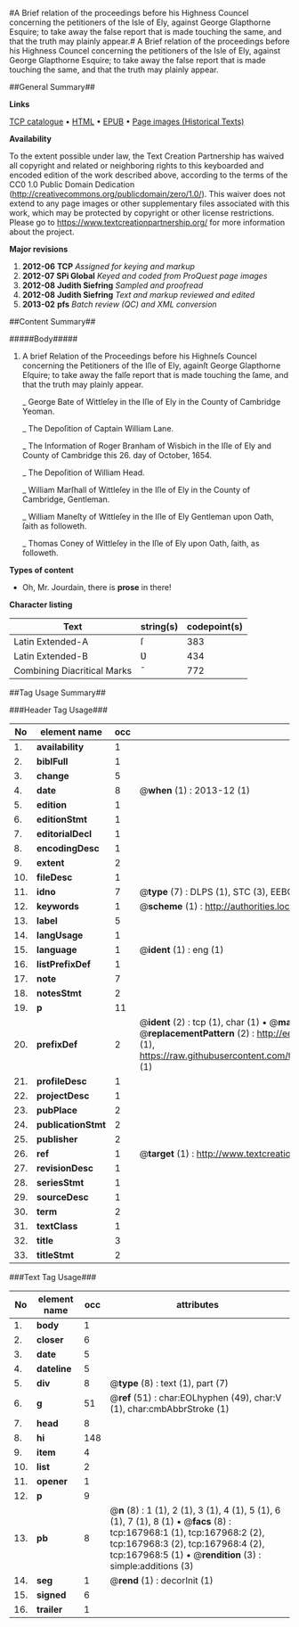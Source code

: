 #A Brief relation of the proceedings before his Highness Councel concerning the petitioners of the Isle of Ely, against George Glapthorne Esquire; to take away the false report that is made touching the same, and that the truth may plainly appear.#
A Brief relation of the proceedings before his Highness Councel concerning the petitioners of the Isle of Ely, against George Glapthorne Esquire; to take away the false report that is made touching the same, and that the truth may plainly appear.

##General Summary##

**Links**

[TCP catalogue](http://www.ota.ox.ac.uk/tcp/)  • 
[HTML](http://tei.it.ox.ac.uk/tcp/Texts-HTML/free/A77/A77460.html)  • 
[EPUB](http://tei.it.ox.ac.uk/tcp/Texts-EPUB/free/A77/A77460.epub) • 
[Page images (Historical Texts)](https://historicaltexts.jisc.ac.uk/eebo-99866411e)

**Availability**

To the extent possible under law, the Text Creation Partnership has waived all copyright and related or neighboring rights to this keyboarded and encoded edition of the work described above, according to the terms of the CC0 1.0 Public Domain Dedication (http://creativecommons.org/publicdomain/zero/1.0/). This waiver does not extend to any page images or other supplementary files associated with this work, which may be protected by copyright or other license restrictions. Please go to https://www.textcreationpartnership.org/ for more information about the project.

**Major revisions**

1. __2012-06__ __TCP__ *Assigned for keying and markup*
1. __2012-07__ __SPi Global__ *Keyed and coded from ProQuest page images*
1. __2012-08__ __Judith Siefring__ *Sampled and proofread*
1. __2012-08__ __Judith Siefring__ *Text and markup reviewed and edited*
1. __2013-02__ __pfs__ *Batch review (QC) and XML conversion*

##Content Summary##

#####Body#####

1. A brief Relation of the Proceedings before his Highneſs Councel concerning the Petitioners of the Iſle of Ely, againſt George Glapthorne Eſquire; to take away the falſe report that is made touching the ſame, and that the truth may plainly appear.

    _ George Bate of Wittleſey in the Iſle of Ely in the County of Cambridge Yeoman.

    _ The Depoſition of Captain William Lane.

    _ The Information of Roger Branham of Wisbich in the Iſle of Ely and County of Cambridge this 26. day of October, 1654.

    _ The Depoſition of William Head.

    _ William Marſhall of Wittleſey in the Iſle of Ely in the County of Cambridge, Gentleman.

    _ William Maneſty of Wittleſey in the Iſle of Ely Gentleman upon Oath, ſaith as followeth.

    _ Thomas Coney of Wittleſey in the Iſle of Ely upon Oath, ſaith, as followeth.

**Types of content**

  * Oh, Mr. Jourdain, there is **prose** in there!

**Character listing**


|Text|string(s)|codepoint(s)|
|---|---|---|
|Latin Extended-A|ſ|383|
|Latin Extended-B|Ʋ|434|
|Combining             Diacritical Marks|̄|772|

##Tag Usage Summary##

###Header Tag Usage###

|No|element name|occ|attributes|
|---|---|---|---|
|1.|__availability__|1||
|2.|__biblFull__|1||
|3.|__change__|5||
|4.|__date__|8| @__when__ (1) : 2013-12 (1)|
|5.|__edition__|1||
|6.|__editionStmt__|1||
|7.|__editorialDecl__|1||
|8.|__encodingDesc__|1||
|9.|__extent__|2||
|10.|__fileDesc__|1||
|11.|__idno__|7| @__type__ (7) : DLPS (1), STC (3), EEBO-CITATION (1), PROQUEST (1), VID (1)|
|12.|__keywords__|1| @__scheme__ (1) : http://authorities.loc.gov/ (1)|
|13.|__label__|5||
|14.|__langUsage__|1||
|15.|__language__|1| @__ident__ (1) : eng (1)|
|16.|__listPrefixDef__|1||
|17.|__note__|7||
|18.|__notesStmt__|2||
|19.|__p__|11||
|20.|__prefixDef__|2| @__ident__ (2) : tcp (1), char (1)  •  @__matchPattern__ (2) : ([0-9\-]+):([0-9IVX]+) (1), (.+) (1)  •  @__replacementPattern__ (2) : http://eebo.chadwyck.com/downloadtiff?vid=$1&page=$2 (1), https://raw.githubusercontent.com/textcreationpartnership/Texts/master/tcpchars.xml#$1 (1)|
|21.|__profileDesc__|1||
|22.|__projectDesc__|1||
|23.|__pubPlace__|2||
|24.|__publicationStmt__|2||
|25.|__publisher__|2||
|26.|__ref__|1| @__target__ (1) : http://www.textcreationpartnership.org/docs/. (1)|
|27.|__revisionDesc__|1||
|28.|__seriesStmt__|1||
|29.|__sourceDesc__|1||
|30.|__term__|2||
|31.|__textClass__|1||
|32.|__title__|3||
|33.|__titleStmt__|2||


###Text Tag Usage###

|No|element name|occ|attributes|
|---|---|---|---|
|1.|__body__|1||
|2.|__closer__|6||
|3.|__date__|5||
|4.|__dateline__|5||
|5.|__div__|8| @__type__ (8) : text (1), part (7)|
|6.|__g__|51| @__ref__ (51) : char:EOLhyphen (49), char:V (1), char:cmbAbbrStroke (1)|
|7.|__head__|8||
|8.|__hi__|148||
|9.|__item__|4||
|10.|__list__|2||
|11.|__opener__|1||
|12.|__p__|9||
|13.|__pb__|8| @__n__ (8) : 1 (1), 2 (1), 3 (1), 4 (1), 5 (1), 6 (1), 7 (1), 8 (1)  •  @__facs__ (8) : tcp:167968:1 (1), tcp:167968:2 (2), tcp:167968:3 (2), tcp:167968:4 (2), tcp:167968:5 (1)  •  @__rendition__ (3) : simple:additions (3)|
|14.|__seg__|1| @__rend__ (1) : decorInit (1)|
|15.|__signed__|6||
|16.|__trailer__|1||
